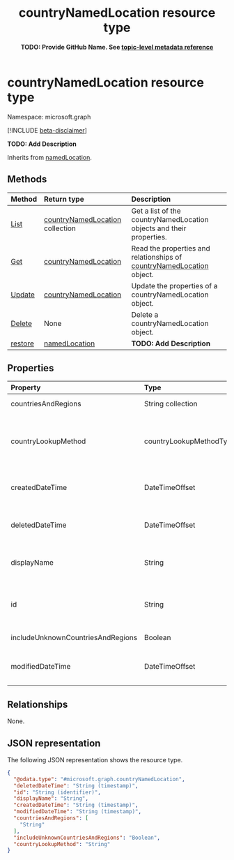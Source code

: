﻿---
title: "countryNamedLocation resource type"
description: "**TODO: Add Description**"
author: "**TODO: Provide GitHub Name. See [topic-level metadata reference](https://eng.ms/docs/products/microsoft-graph-service/microsoft-graph/document-apis/metadata)**"
ms.date: 08/11/2025
ms.localizationpriority: medium
ms.subservice: "**TODO: Add MS subservice. See [topic-level metadata reference](https://eng.ms/docs/products/microsoft-graph-service/microsoft-graph/document-apis/metadata)**"
doc_type: resourcePageType
---

# countryNamedLocation resource type

Namespace: microsoft.graph

[!INCLUDE [beta-disclaimer](../../includes/beta-disclaimer.md)]

**TODO: Add Description**


Inherits from [namedLocation](../resources/namedlocation.md).


## Methods
|Method|Return type|Description|
|:---|:---|:---|
|[List](../api/countrynamedlocation-list.md)|[countryNamedLocation](../resources/countrynamedlocation.md) collection|Get a list of the countryNamedLocation objects and their properties.|
|[Get](../api/countrynamedlocation-get.md)|[countryNamedLocation](../resources/countrynamedlocation.md)|Read the properties and relationships of [countryNamedLocation](../resources/countrynamedlocation.md) object.|
|[Update](../api/countrynamedlocation-update.md)|[countryNamedLocation](../resources/countrynamedlocation.md)|Update the properties of a countryNamedLocation object.|
|[Delete](../api/countrynamedlocation-delete.md)|None|Delete a countryNamedLocation object.|
|[restore](../api/countrynamedlocation-restore.md)|[namedLocation](../resources/namedlocation.md)|**TODO: Add Description**|

## Properties
|Property|Type|Description|
|:---|:---|:---|
|countriesAndRegions|String collection|**TODO: Add Description**|
|countryLookupMethod|countryLookupMethodType|**TODO: Add Description**. The possible values are: `clientIpAddress`, `authenticatorAppGps`, `unknownFutureValue`.|
|createdDateTime|DateTimeOffset|**TODO: Add Description** Inherited from [namedLocation](../resources/namedlocation.md).|
|deletedDateTime|DateTimeOffset|**TODO: Add Description** Inherited from [policyDeletableItem](../resources/policydeletableitem.md).|
|displayName|String|**TODO: Add Description** Inherited from [namedLocation](../resources/namedlocation.md).|
|id|String|**TODO: Add Description** Inherited from [namedLocation](../resources/namedlocation.md). Inherits from [entity](../resources/entity.md)|
|includeUnknownCountriesAndRegions|Boolean|**TODO: Add Description**|
|modifiedDateTime|DateTimeOffset|**TODO: Add Description** Inherited from [namedLocation](../resources/namedlocation.md).|

## Relationships
None.

## JSON representation
The following JSON representation shows the resource type.
<!-- {
  "blockType": "resource",
  "keyProperty": "id",
  "@odata.type": "microsoft.graph.countryNamedLocation",
  "baseType": "microsoft.graph.namedLocation",
  "openType": false
}
-->
``` json
{
  "@odata.type": "#microsoft.graph.countryNamedLocation",
  "deletedDateTime": "String (timestamp)",
  "id": "String (identifier)",
  "displayName": "String",
  "createdDateTime": "String (timestamp)",
  "modifiedDateTime": "String (timestamp)",
  "countriesAndRegions": [
    "String"
  ],
  "includeUnknownCountriesAndRegions": "Boolean",
  "countryLookupMethod": "String"
}
```

